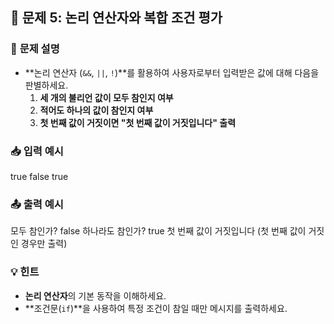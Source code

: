 ## 🧮 **문제 5: 논리 연산자와 복합 조건 평가**

### 📝 **문제 설명**
- **논리 연산자 (`&&`, `||`, `!`)**를 활용하여 사용자로부터 입력받은 값에 대해 다음을 판별하세요.
    1. **세 개의 불리언 값이 모두 참인지 여부**
    2. **적어도 하나의 값이 참인지 여부**
    3. **첫 번째 값이 거짓이면 "첫 번째 값이 거짓입니다" 출력**

### 📥 **입력 예시**
true false true


### 📤 **출력 예시**
모두 참인가? false 하나라도 참인가? true 첫 번째 값이 거짓입니다 (첫 번째 값이 거짓인 경우만 출력)

### 💡 **힌트**
- **논리 연산자**의 기본 동작을 이해하세요.
- **조건문(`if`)**을 사용하여 특정 조건이 참일 때만 메시지를 출력하세요.

